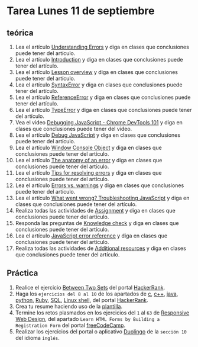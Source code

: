 # Tarea Lunes 11 de septiembre

## teórica

1. Lea el artículo [Understanding Errors](https://www.theodinproject.com/lessons/foundations-understanding-errors) y diga en clases que conclusiones puede tener del artículo.
2. Lea el artículo [Introduction](https://www.theodinproject.com/lessons/foundations-understanding-errors#introduction) y diga en clases que conclusiones puede tener del artículo.
3. Lea el artículo [Lesson overview](https://www.theodinproject.com/lessons/foundations-understanding-errors#lesson-overview) y diga en clases que conclusiones puede tener del artículo.
4. Lea el artículo [SyntaxError](https://developer.mozilla.org/en-US/docs/Web/JavaScript/Reference/Global_Objects/SyntaxError) y diga en clases que conclusiones puede tener del artículo.
5. Lea el artículo [ReferenceError](https://developer.mozilla.org/en-US/docs/Web/JavaScript/Reference/Global_Objects/ReferenceError) y diga en clases que conclusiones puede tener del artículo.
6. Lea el artículo [TypeError](https://developer.mozilla.org/en-US/docs/Web/JavaScript/Reference/Global_Objects/TypeError) y diga en clases que conclusiones puede tener del artículo.
7. Vea el video [Debugging JavaScript - Chrome DevTools 101](https://www.youtube.com/watch?v=H0XScE08hy8&ab_channel=GoogleChromeDevelopers) y diga en clases que conclusiones puede tener del video.
8. Lea el artículo [Debug JavaScript](https://developer.chrome.com/docs/devtools/javascript/) y diga en clases que conclusiones puede tener del artículo.
9. Lea el artículo [Window Console Object](https://www.w3schools.com/jsref/obj_console.asp) y diga en clases que conclusiones puede tener del artículo.
10. Lea el artículo [The anatomy of an error](https://www.theodinproject.com/lessons/foundations-understanding-errors#the-anatomy-of-an-error) y diga en clases que conclusiones puede tener del artículo.
11. Lea el artículo [Tips for resolving errors](https://www.theodinproject.com/lessons/foundations-understanding-errors#tips-for-resolving-errors) y diga en clases que conclusiones puede tener del artículo.
12. Lea el artículo [Errors vs. warnings](https://www.theodinproject.com/lessons/foundations-understanding-errors#errors-vs-warnings) y diga en clases que conclusiones puede tener del artículo.
13. Lea el artículo [What went wrong? Troubleshooting JavaScript](https://developer.mozilla.org/en-US/docs/Learn/JavaScript/First_steps/What_went_wrong) y diga en clases que conclusiones puede tener del artículo.
14. Realiza todas las actividades de [Assignment](https://www.theodinproject.com/lessons/foundations-understanding-errors#assignments) y diga en clases que conclusiones puede tener del artículo.
15. Responda las preguntas de [Knowledge check](https://www.theodinproject.com/lessons/foundations-understanding-errors#knowledge-check) y diga en clases que conclusiones puede tener del artículo.
16. Lea el artículo [JavaScript error reference](https://developer.mozilla.org/en-US/docs/Web/JavaScript/Reference/Errors) y diga en clases que conclusiones puede tener del artículo.
17. Realiza todas las actividades de [Additional resources](https://www.theodinproject.com/lessons/foundations-understanding-errors#additional-resources) y diga en clases que conclusiones puede tener del artículo.

## Práctica

1. Realice el ejercicio [Between Two Sets](https://www.hackerrank.com/challenges/between-two-sets/problem?isFullScreen=false) del portal [HackerRank](https://www.hackerrank.com/dashboard).
2. Haga los `ejercicios del 8 al 10` de los apartados de [c](https://www.hackerrank.com/domains/c), [c++](https://www.hackerrank.com/domains/cpp), [java](https://www.hackerrank.com/domains/java), [python](https://www.hackerrank.com/domains/python), [Ruby](https://www.hackerrank.com/domains/ruby), [SQL](https://www.hackerrank.com/domains/sql), [Linux shell](https://www.hackerrank.com/domains/shell), del portal [HackerRank](https://www.hackerrank.com/dashboard).
3. Crea tu resume haciendo uso de la [plantilla](https://docs.google.com/document/d/1jfUa4HGBDjt2peJPQ0Wg1YhdGkCoSysS6QMT4u8bCic/edit?usp=sharing).
4. Termine los retos plasmados en los ejercicios del `1` al `63` de [Responsive Web Design](https://www.freecodecamp.org/learn/2022/responsive-web-design/), del apartado `Learn HTML Forms by Building a Registration Form` del portal [freeCodeCamp](https://www.freecodecamp.org/learn/).
5. Realizar los ejercicios del portal o aplicativo [Duolingo](https://www.duolingo.com/learn) de la `sección 10` del idioma `inglés`.
